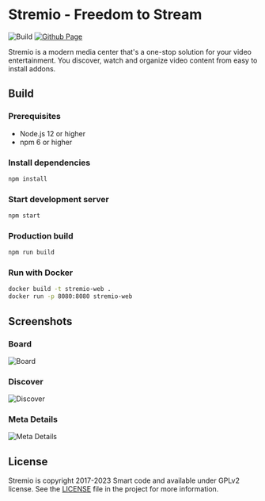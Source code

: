 # Stremio - Freedom to Stream

![Build](https://github.com/stremio/stremio-web/workflows/Build/badge.svg?branch=development)
[![Github Page](https://img.shields.io/website?label=Page&logo=github&up_message=online&down_message=offline&url=https%3A%2F%2Fstremio.github.io%2Fstremio-web%2F)](https://stremio.github.io/stremio-web/development)

Stremio is a modern media center that's a one-stop solution for your video entertainment. You discover, watch and organize video content from easy to install addons.

## Build

### Prerequisites

* Node.js 12 or higher
* npm 6 or higher

### Install dependencies

```bash
npm install
```

### Start development server

```bash
npm start
```

### Production build

```bash
npm run build
```

### Run with Docker

```bash
docker build -t stremio-web .
docker run -p 8080:8080 stremio-web
```

## Screenshots

### Board

![Board](/screenshots/board.png)

### Discover

![Discover](/screenshots/discover.png)

### Meta Details

![Meta Details](/screenshots/metadetails.png)

## License

Stremio is copyright 2017-2023 Smart code and available under GPLv2 license. See the [LICENSE](/LICENSE.md) file in the project for more information.

